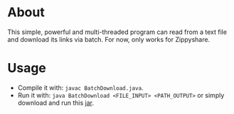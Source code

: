 # About

This simple, powerful and multi-threaded program can read from a text file and download its links via batch.
For now, only works for Zippyshare.

# Usage

- Compile it with: ```javac BatchDownload.java```.
- Run it with: ```java BatchDownload <FILE_INPUT> <PATH_OUTPUT>``` or simply download and run this [jar](http://not.yet).

